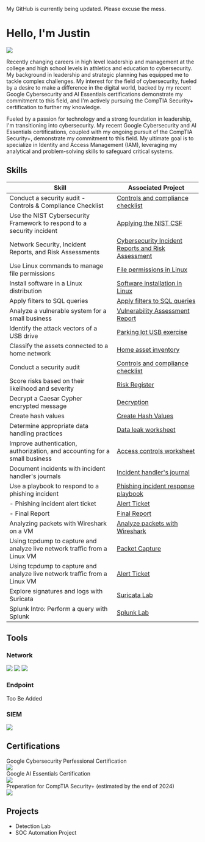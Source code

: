 My GitHub is currently being updated.  Please excuse the mess.
# Hello, I'm Justin
<a href="https://linkedin.com/in/justin-kosik"><img src="https://img.shields.io/badge/-LinkedIn-0072b1?&style=for-the-badge&logo=linkedin&logoColor=white" /></a>

Recently changing careers in high level leadership and management at the college and high school levels in athletics and education to cybersecurity.  My background in leadership and strategic planning has equipped me to tackle complex challenges.  My interest for the field of cybersecurity, fueled by a desire to make a difference in the digital world, backed by my recent Google Cybersecurity and AI Essentials certifications demonstrate my commitment to this field, and I'm actively pursuing the CompTIA Security+ certification to further my knowledge.


Fueled by a passion for technology and a strong foundation in leadership, I'm transitioning into cybersecurity.  My recent Google Cybersecurity and AI Essentials certifications, coupled with my ongoing pursuit of the CompTIA Security+, demonstrate my commitment to this field.  My ultimate goal is to specialize in Identity and Access Management (IAM), leveraging my analytical and problem-solving skills to safeguard critical systems.

## Skills

| Skill                                         | Associated Project         |
|-----------------------------------------------|----------------------------|
| Conduct a security audit - Controls & Compliance Checklist          | <a href="https://github.com/CoachKosik/Conduct-a-security-audit/blob/main/README.md">Controls and compliance checklist</a>|
| Use the NIST Cybersecurity Framework to respond to a security incident          | <a href="https://github.com/CoachKosik/Use-the-NIST-Cybersecurity-Framework-to-respond-to-a-security-incident">Applying the NIST CSF</a>|
| Network Security, Incident Reports, and Risk Assessments          | <a href="https://github.com/CoachKosik/Network-Security-Incident-Reports-and-Risk-Assessments/blob/main/README.md">Cybersecurity Incident Reports and Risk Assessment</a>|
| Use Linux commands to manage file permissions | <a href="https://github.com/CoachKosik/File-permissions-in-Linux/blob/main/README.md">File permissions in Linux</a>|
| Install software in a Linux distribution | <a href="https://github.com/CoachKosik/Software-installation-in-Linux/blob/main/README.md">Software installation in Linux</a>|
| Apply filters to SQL queries         | <a href="https://github.com/CoachKosik/Apply-filters-to-SQL-queries/blob/main/README.md">Apply filters to SQL queries</a>||
| Analyze a vulnerable system for a small business         | <a href="https://docs.google.com/document/d/1TFZ2W5TqjFtP5lXvbfvb57fcOryTuYr89S5h92ejWQw/edit?usp=sharing">Vulnerability Assessment Report</a>||
| Identify the attack vectors of a USB drive         | <a href="https://docs.google.com/document/d/1xCJ48OuZ_CU0A5adgc4jkmkW5LQz3hzqdHWgjcTWSHg/edit?usp=sharing">Parking lot USB exercise</a>||
| Classify the assets connected to a home network         | <a href="https://docs.google.com/spreadsheets/d/15AmlnRWmVIluhVt9hN-f8cJ9OxEcTLeBOvlye4IM_Cc/edit?usp=sharing">Home asset inventory</a>||
| Conduct a security audit         | <a href="https://docs.google.com/document/d/1mX5zOKhIm6Q8o2sWqSA2BWqL1C-TZLKAPRFX-Iili00/edit?usp=sharing">Controls and compliance checklist</a>||
| Score risks based on their likelihood and severity         | <a href="https://docs.google.com/document/d/1R7GdZumP7gXRNjD1dOaMuMlB3dD0gRmX/edit?usp=sharing&ouid=105064495821226407439&rtpof=true&sd=true">Risk Register</a>|
| Decrypt a Caesar Cypher encrypted message         | <a href="https://drive.google.com/file/d/1TdchOfAlxzyW4tToIu_GT0ucByrkattM/view?usp=sharing">Decryption</a>|
| Create hash values         | <a href="https://drive.google.com/file/d/1GFSOVsN06HEJe3wLHZqF2iCJBtgAfhre/view?usp=sharing">Create Hash Values</a>|
| Determine appropriate data handling practices         | <a href="https://docs.google.com/document/d/1y0MesBW_6yjRF6M3Uuu23VydaBvfLq8TItNfsNAsuMw/edit?usp=sharing">Data leak worksheet</a>|
| Improve authentication, authorization, and accounting for a small business         | <a href="https://docs.google.com/document/d/1RkKlWTRO_jXhmYw3lXFSmgcc63ciomdSb2vVxfL7Dzo/edit?usp=sharing">Access controls worksheet</a>|
| Document incidents with incident handler's journals         | <a href="https://docs.google.com/document/d/1vrN1QgG070_AoVgqCwIShvMiKb8W4WVeHHrRchtRPRs/edit?usp=sharing">Incident handler's journal</a>|
| Use a playbook to respond to a phishing incident         | <a href="https://docs.google.com/document/d/1axad16ZrozrsNVVQD5nJxk5bzAeIMFvV/edit?usp=sharing&ouid=105064495821226407439&rtpof=true&sd=true">Phishing incident response playbook</a></br>
| - Phishing incident alert ticket        |<a href="https://docs.google.com/document/d/1IYXkQCagblu4xgnnZcv8N9N7M5bHTBDw/edit?usp=sharing&ouid=105064495821226407439&rtpof=true&sd=true">Alert Ticket</a>|
| - Final Report        |<a href="https://docs.google.com/document/d/1JO4hwoSmnkoaNwuMCZGoesPEbFtBLj9X/edit?usp=sharing&ouid=105064495821226407439&rtpof=true&sd=true">Final Report</a>|
| Analyzing packets with Wireshark on a VM         | <a href="https://docs.google.com/document/d/1Xg_i8XqLCSrpxMfahVL8_KslsRO_mM9vUwRRkhm1gtQ/edit?usp=sharing">Analyze packets with Wireshark</a>|
| Using tcpdump to capture and analyze live network traffic from a Linux VM         | <a href="https://docs.google.com/document/d/19LuZZPAfnzdTfb5fVCVyPVQZq4epbQRdiAUbVnINNsY/edit?usp=sharing">Packet Capture </a>|
| Using tcpdump to capture and analyze live network traffic from a Linux VM         | <a href="https://docs.google.com/document/d/1IYXkQCagblu4xgnnZcv8N9N7M5bHTBDw/edit?usp=sharing&ouid=105064495821226407439&rtpof=true&sd=true">Alert Ticket</a>|
| Explore signatures and logs with Suricata         | <a href="https://docs.google.com/document/d/19KQYlErtPr1cEafaGvayZHiPUFlm38syanW5TG3oLU4/edit?usp=sharing">Suricata Lab</a>|
| Splunk Intro: Perform a query with Splunk         | <a href="https://docs.google.com/document/d/1X0kBj6JbtXLd8ezKrDn7wG-Amvt45oRDcr9JEW0IP3A/edit?usp=sharing">Splunk Lab</a>|

## Tools

### Network
<div>
    <img src="https://img.shields.io/badge/-Wireshark-1679A7?&style=for-the-badge&logo=Wireshark&logoColor=white" />
    <img src="https://img.shields.io/badge/-Suricata-EF3B2D?&style=for-the-badge&logo=Suricata&logoColor=white" />
    <img src="https://img.shields.io/badge/-tcpdump-FF4B00?&style=for-the-badge&logo=tcpdump&logoColor=white" />
</div>

### Endpoint
<div>
    Too Be Added
</div>

### SIEM
<div>
    <img src="https://img.shields.io/badge/-Splunk-007CBA?&style=for-the-badge&logo=Splunk&logoColor=white" />
</div>

## Certifications
<div>
Google Cybersecurity Perfessional Certification <br>
    <a href="https://coursera.org/share/31598826845bd259033fbac98e6bd2c2">
    <img src="https://img.shields.io/badge/-Coursera-0056B3?&style=for-the-badge&logo=Coursera&logoColor=white"/></a><br>
Google AI Essentials Certification <br>
    <a href="https://coursera.org/share/7f7707721943fc1158e0f9ab07ffadad">
    <img src="https://img.shields.io/badge/-Coursera-0056B3?&style=for-the-badge&logo=Coursera&logoColor=white"/></a><br>
Preperation for CompTIA Security+ (estimated by the end of 2024)<br>
<img src="https://img.shields.io/badge/-Network%2B-007ACC?&style=for-the-badge&logo=CompTIA&logoColor=white" /><br>
</div>

## Projects
- Detection Lab
- SOC Automation Project
